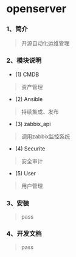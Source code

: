 # openserver

### 1、简介

> 开源自动化运维管理

### 2、模块说明

- (1) CMDB

> 资产管理

- (2) Ansible

> 持续集成、发布

- (3) zabbix_api

> 调用zabbix监控系统

- (4) Securite

> 安全审计

- (5) User

> 用户管理

### 3、安装

> pass

### 4、开发文档

> pass